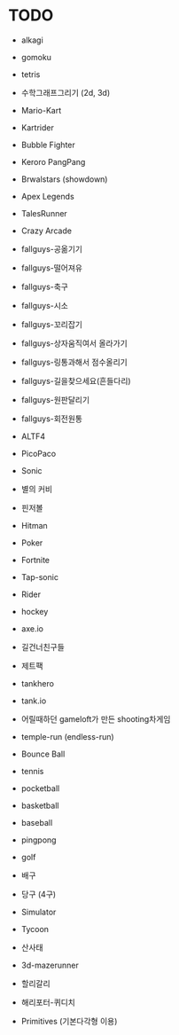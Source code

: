 # TODO

- alkagi
- gomoku
- tetris
- 수학그래프그리기 (2d, 3d)
  
- Mario-Kart
- Kartrider
- Bubble Fighter
- Keroro PangPang
- Brwalstars (showdown)
- Apex Legends
- TalesRunner
- Crazy Arcade
- fallguys-공옮기기
- fallguys-떨어져유
- fallguys-축구
- fallguys-시소
- fallguys-꼬리잡기
- fallguys-상자움직여서 올라가기
- fallguys-링통과해서 점수올리기
- fallguys-길을찾으세요(흔들다리)
- fallguys-원판달리기
- fallguys-회전원통
- ALTF4
- PicoPaco
- Sonic
- 별의 커비
- 핀저볼
- Hitman
- Poker
- Fortnite
  
- Tap-sonic
- Rider
- hockey
- axe.io
- 길건너친구들
- 제트팩
- tankhero
- tank.io
- 어릴때하던 gameloft가 만든 shooting차게임
- temple-run (endless-run)
- Bounce Ball
  
- tennis
- pocketball
- basketball
- baseball
- pingpong
- golf
- 배구
- 당구 (4구)

- Simulator
- Tycoon
- 산사태
- 3d-mazerunner
- 할리갈리
- 해리포터-퀴디치
- Primitives (기본다각형 이용)

<!-- - Go-Stop -->
<!-- - 물수제비 -->
<!-- - voxel-based game -->
<!-- Rumicube -->